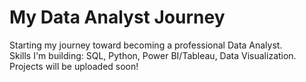 # My Data Analyst Journey
Starting my journey toward becoming a professional Data Analyst.  
Skills I'm building: SQL, Python, Power BI/Tableau, Data Visualization.
Projects will be uploaded soon!
